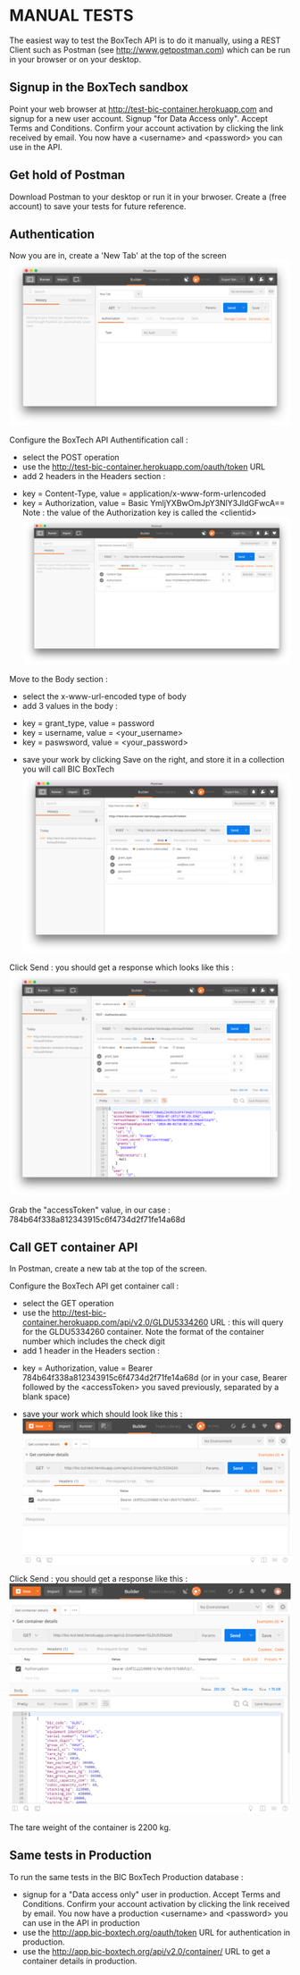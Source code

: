 # MANUAL TESTS

The easiest way to test the BoxTech API is to do it manually, using a REST Client such as Postman (see http://www.getpostman.com) which can be run in your browser or on your desktop.

## Signup in the BoxTech sandbox

Point your web browser at http://test-bic-container.herokuapp.com and signup for a new user account.
Signup "for Data Access only". Accept Terms and Conditions. Confirm your account activation by clicking the link received by email.
You now have a <username\> and <password\> you can use in the API.

## Get hold of Postman

Download Postman to your desktop or run it in your brwoser.
Create a (free account) to save your tests for future reference.

## Authentication

Now you are in, create a 'New Tab' at the top of the screen
![New tab in Postman](./images/01_New_Tab.png)

Configure the BoxTech API Authentification call :
- select the POST operation
- use the http://test-bic-container.herokuapp.com/oauth/token URL
- add 2 headers in the Headers section :
+ key = Content-Type, value = application/x-www-form-urlencoded
+ key = Authorization, value = Basic YmljYXBwOmJpY3NlY3JldGFwcA==
Note : the value of the Authorization key is called the <clientid\>
![AUthentication headers](./images/02_Auth_Headers.png)

Move to the Body section :
- select the x-www-url-encoded type of body
- add 3 values in the body :
+ key = grant_type, value = password
+ key = username, value = <your_username\>
+ key = paswsword, value = <your_password\>
- save your work by clicking Save on the right, and store it in a collection you will call BIC BoxTech
![Authentication body](./images/03_Auth_Body.png)

Click Send : you should get a response which looks like this :
![Authentication body](./images/04_Auth_Response.png)

Grab the "accessToken" value, in our case : 784b64f338a812343915c6f4734d2f71fe14a68d

## Call GET container API

In Postman, create a new tab at the top of the screen.

Configure the BoxTech API get container call :
- select the GET operation
- use the http://test-bic-container.herokuapp.com/api/v2.0/GLDU5334260 URL : this will query for the GLDU5334260 container. Note the format of the container number which includes the check digit
- add 1 header in the Headers section :
+ key = Authorization, value = Bearer 784b64f338a812343915c6f4734d2f71fe14a68d (or in your case, Bearer followed by the <accessToken\> you saved previously, separated by a blank space)
- save your work which should look like this :
![Get headers](./images/05_Get_Headers.png)

Click Send : you should get a response like this :
![Tare_kg response](./images/06_get_Response.png)

The tare weight of the container is 2200 kg.

## Same tests in Production

To run the same tests in the BIC BoxTech Production database :
- signup for a "Data access only" user in production. Accept Terms and Conditions. Confirm your account activation by clicking the link received by email. You now have a production <username\> and <password\> you can use in the API in production
- use the http://app.bic-boxtech.org/oauth/token URL for authentication in production.
- use the http://app.bic-boxtech.org/api/v2.0/container/<container number> URL to get a container details in production.
